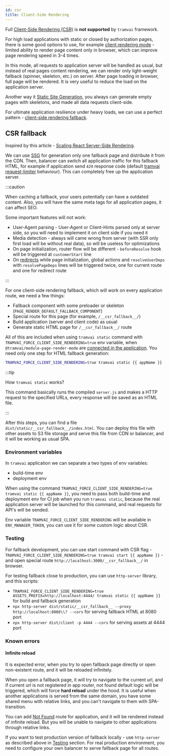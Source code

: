 ```yaml
---
id: csr
title: Client-Side Rendering
---
```


Full [Client-Side Rendering (CSR)](https://www.patterns.dev/posts/client-side-rendering/) is **not supported** by `tramvai` framework.

For high load applications with static or closed by authorization pages, there is some good options to use, for example [client rendering mode](#client-mode) - limited ability to render page content only in browser, which can improve page rendering speed in 3-4 times.

In this mode, all requests to application server will be handled as usual, but instead of real pages content rendering, we can render only light-weight fallback (spinner, skeleton, etc.) on server. After page loading in browser, full page will be rendered. It is very useful to reduce the load on the application server.

Another way it [Static Site Generation](03-features/010-rendering/04-ssg.md), you always can generate empty pages with skeletons, and made all data requests client-side.


For ultimate application resilience under heavy loads, we can use a perfect pattern - [client-side rendering fallback](#csr-fallback).

## CSR fallback

Inspired by this article - [Scaling React Server-Side Rendering](https://arkwright.github.io/scaling-react-server-side-rendering.html#client-side-rendering-fallback).

We can use [SSG](03-features/010-rendering/04-ssg.md) for generation only one fallback page and distribute it from the CDN. Then, balancer can switch all application traffic for this fallback HTML, for example if application send `429` response code (default [tramvai request-limiter](references/modules/request-limiter.md) behaviour). This can completely free up the application server.

:::caution

When caching a fallback, your users potentially can have a outdated content.
Also, you will have the same meta tags for all application pages, it can affect SEO.

Some important features will not work:
- User-Agent parsing - User-Agent or Client-Hints parsed only at server side, so you will need to implement it on client side if you need it
- Media detection - always will came wrong from server (with SSR only first load will be without real data), so will be useless for optimizations
- On page initialization, router flow will be different - `beforeResolve` hook will be triggered at `customerStart` line
- On [redirects](03-features/07-routing/07-redirects.md) while page initialization, global actions and `resolveUserDeps` with `resolvePageDeps` lines will be triggered twice, one for current route and one for redirect route

:::

For one client-side rendering fallback, which will work on every application route, we need a few things:
- Fallback component with some preloader or skeleton (`PAGE_RENDER_DEFAULT_FALLBACK_COMPONENT`)
- Special route for this page (for example, `/__csr_fallback__/`)
- Build application (server and client code) as usual
- Generate static HTML page for `/__csr_fallback__/` route

All of this are included when using `tramvai static` command with `TRAMVAI_FORCE_CLIENT_SIDE_RENDERING=true` env variable, when `@tramvai/module-page-render-mode` are [connected in the application](03-features/010-rendering/02-page-render-mode.md#installation). You need only one step for HTML fallback generation:

```bash
TRAMVAI_FORCE_CLIENT_SIDE_RENDERING=true tramvai static {{ appName }}
```

:::tip

How `tramvai static` works?

This command basically runs the compiled `server.js` and makes a HTTP request to the specified URLs, every response will be saved as an HTML file.

:::

After this steps, you can find a file `dist/static/__csr_fallback__/index.html`.
You can deploy this file with other assets to S3 file storage and serve this file from CDN or balancer, and it will be working as usual SPA.

### Environment variables

In `tramvai` application we can separate a two types of env variables:

- build-time env
- deployment env

When using the command `TRAMVAI_FORCE_CLIENT_SIDE_RENDERING=true tramvai static {{ appName }}`, you need to pass both build-time and deployment env for CI job when you run `tramvai static`, because the real application server will be launched for this command, and real requests for API's will be sended.

Env variable `TRAMVAI_FORCE_CLIENT_SIDE_RENDERING` will be available in `ENV_MANAGER_TOKEN`, you can use it for some custom logic about CSR.

### Testing

For fallback development, you can use start command with CSR flag - `TRAMVAI_FORCE_CLIENT_SIDE_RENDERING=true tramvai start {{ appName }}` - and open special route `http://localhost:3000/__csr_fallback__/` in browser.

For testing fallback close to production, you can use `http-server` library, and this scripts:
- `TRAMVAI_FORCE_CLIENT_SIDE_RENDERING=true ASSETS_PREFIX=http://localhost:4444/ tramvai static {{ appName }}` for build and fallback generation
- `npx http-server dist/static/__csr_fallback__ --proxy http://localhost:8080\\? --cors` for serving fallback HTML at 8080 port
- `npx http-server dist/client -p 4444 --cors` for serving assets at 4444 port

### Known errors

#### Infinite reload

It is expected error, when you try to open fallback page directly or open non-existent route, and it will be reloaded infinitely.

When you open a fallback page, it will try to navigate to the current url, and if current url is not registered in app router, not found default logic will be triggered, which will force **hard reload** under the hood. It is useful when another applications is served from the same domain, you have some shared menu with relative links, and you can't navigate to them with SPA-transition.

You can add [Not Found](03-features/07-routing/06-wildcard-routes.md#not-found-page) route for application, and it will be rendered instead of infinite reload. But you will be unable to navigate to other applications through relative links.

If you want to test production version of fallback locally - use `http-server` as described above in [Testing](#testing) section. For real production environment, you need to configure your own balancer to serve fallback page for all routes.